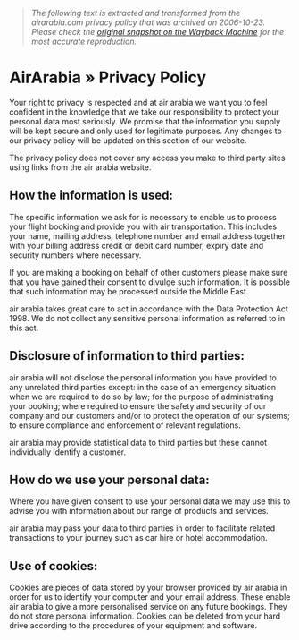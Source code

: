 > *The following text is extracted and transformed from the airarabia.com privacy policy that was archived on 2006-10-23. Please check the [original snapshot on the Wayback Machine](https://web.archive.org/web/20061023091503id_/http%3A//airarabia.com/privacy-policy.html) for the most accurate reproduction.*

# AirArabia » Privacy Policy

Your right to privacy is respected and at air arabia we want you to feel confident in the knowledge that we take our responsibility to protect your personal data most seriously. We promise that the information you supply will be kept secure and only used for legitimate purposes. Any changes to our privacy policy will be updated on this section of our website.

The privacy policy does not cover any access you make to third party sites using links from the air arabia website.

##  How the information is used: 

The specific information we ask for is necessary to enable us to process your flight booking and provide you with air transportation. This includes your name, mailing address, telephone number and email address together with your billing address credit or debit card number, expiry date and security numbers where necessary.

If you are making a booking on behalf of other customers please make sure that you have gained their consent to divulge such information. It is possible that such information may be processed outside the Middle East. 

air arabia takes great care to act in accordance with the Data Protection Act 1998. We do not collect any sensitive personal information as referred to in this act.

## Disclosure of information to third parties:

air arabia will not disclose the personal information you have provided to any unrelated third parties except: in the case of an emergency situation when we are required to do so by law; for the purpose of administrating your booking; where required to ensure the safety and security of our company and our customers and/or to protect the operation of our systems; to ensure compliance and enforcement of relevant regulations. 

air arabia may provide statistical data to third parties but these cannot individually identify a customer.

## How do we use your personal data:

Where you have given consent to use your personal data we may use this to advise you with information about our range of products and services.

air arabia may pass your data to third parties in order to facilitate related transactions to your journey such as car hire or hotel accommodation.

## Use of cookies:

Cookies are pieces of data stored by your browser provided by air arabia in order for us to identify your computer and your email address. These enable air arabia to give a more personalised service on any future bookings. They do not store personal information. Cookies can be deleted from your hard drive according to the procedures of your equipment and software. 
